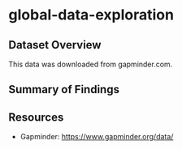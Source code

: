 # global-data-exploration

## Dataset Overview
This data was downloaded from gapminder.com.  

## Summary of Findings

## Resources
- Gapminder: https://www.gapminder.org/data/
